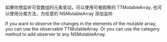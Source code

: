 如果你想监听可变数组的元素变动，可以使用可被观察的 TTMutableArray, 也可以使用分类方法，为任意的 NSMutableArray 添加监听

If you want to observe the changes in the elements of the mutable array, you can use the observable TTMutableArray. 
Or you can use the category method to add observer to any NSMutableArray.
